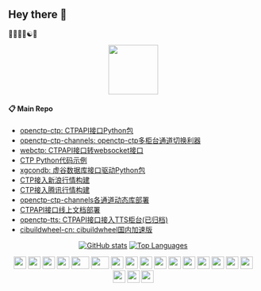 ## Hey there :wave:
:man_technologist::biking_man::yin_yang::snake: 

<p align="center">
  <a href="#">
    <img src="https://media4.giphy.com/media/5aYfJYohCSeYgtVlUj/giphy.gif?cid=ecf05e47lott3v8a4wtj50onhnhg7b0n8hd1dwfiasihwko9&ep=v1_gifs_related&rid=giphy.gif" width="100" />
  </a>
</p>

#### :clipboard: Main Repo
- [openctp-ctp: CTPAPI接口Python包](https://github.com/openctp/openctp-ctp-python)
- [openctp-ctp-channels: openctp-ctp多柜台通道切换利器](https://github.com/openctp/openctp-ctp-channels)
- [webctp: CTPAPI接口转websocket接口](https://github.com/openctp/webctp)
- [CTP Python代码示例](https://github.com/Jedore/ctp.examples)
- [xgcondb: 虚谷数据库接口驱动Python包](https://github.com/Jedore/xgcondb)
- [CTP接入新浪行情构建](https://github.com/Jedore/ctp2sina)
- [CTP接入腾讯行情构建](https://github.com/Jedore/ctp2qq)
- [openctp-ctp-channels各通道动态库部署](https://github.com/Jedore/openctp-ctp.channels.libs)
- [CTPAPI接口线上文档部署](https://github.com/Jedore/ctpapi-docs)
- [openctp-tts: CTPAPI接口接入TTS柜台(已归档)](https://github.com/Jedore/openctp-tts-python)
- [cibuildwheel-cn: cibuildwheel国内加速版](https://github.com/Jedore/cibuildwheel-cn)

<p align="center">
  <a href="#"><img src="https://github-readme-stats-jedore.vercel.app/api?username=Jedore&theme=shadow_green&show_icons=true&hide=contribs&hide_border=true" alt="GitHub stats" /></a>
  <a href="#"><img src="https://github-readme-stats-jedore.vercel.app/api/top-langs/?username=Jedore&theme=shadow_green&langs_count=5&hide_border=true" alt="Top Languages" /></a>
</p>

<div align="center">
    <a href="#"><img src="https://cultofthepartyparrot.com/parrots/hd/portalblueparrot.gif" width="25" height="25"/></a>
    <a href="#"><img src="https://cultofthepartyparrot.com/parrots/hd/parrot.gif" width="25" height="25"/></a>
    <a href="#"><img src="https://cultofthepartyparrot.com/parrots/hd/githubparrot.gif" width="25" height="25"/></a>
    <a href="#"><img src="https://cultofthepartyparrot.com/parrots/hd/flyingmoneyparrot.gif" width="25" height="25"/></a>
    <a href="#"><img src="https://cultofthepartyparrot.com/parrots/hd/dadparrot.gif" width="36" height="25"/></a>
    <a href="#"><img src="https://cultofthepartyparrot.com/parrots/pythonparrot.gif" width="36" height="25"/></a>
    <a href="#"><img src="https://cultofthepartyparrot.com/parrots/hd/opensourceparrot.gif" width="25" height="25"/></a>
    <a href="#"><img src="https://cultofthepartyparrot.com/parrots/databaseparrot.gif" width="25" height="25"/></a>
    <a href="#"><img src="https://cultofthepartyparrot.com/parrots/fixparrot.gif" width="25" height="25"/></a>
    <a href="#"><img src="https://cultofthepartyparrot.com/parrots/hd/laptop_parrot.gif" width="25" height="25"/></a>
    <a href="#"><img src="https://cultofthepartyparrot.com/parrots/hd/spinningparrot.gif" width="25" height="25"/></a>
    <a href="#"><img src="https://cultofthepartyparrot.com/parrots/hd/meldparrot.gif" width="25" height="25"/></a>
    <a href="#"><img src="https://cultofthepartyparrot.com/parrots/hd/sleepingparrot.gif" width="25" height="25"/></a>
    <a href="#"><img src="https://cultofthepartyparrot.com/parrots/hd/scienceparrot.gif" width="25" height="25"/></a>
    <a href="#"><img src="https://cultofthepartyparrot.com/parrots/hd/pirateparrot.gif" width="25" height="25"/></a>
    <a href="#"><img src="https://cultofthepartyparrot.com/parrots/hd/footballparrot.gif" width="25" height="25"/></a>
    <a href="#"><img src="https://cultofthepartyparrot.com/parrots/hd/illuminatiparrot.gif" width="25" height="25"/></a>
    <a href="#"><img src="https://cultofthepartyparrot.com/parrots/hd/ceilingparrot.gif" width="25" height="25"/></a>
    <a href="#"><img src="https://cultofthepartyparrot.com/parrots/hd/reverseportalblueparrot.gif" width="25" height="25"/></a>
</div>
